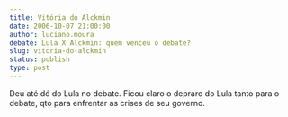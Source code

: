 ```yaml
---
title: Vitória do Alckmin
date: 2006-10-07 21:00:00
author: luciano.moura
debate: Lula X Alckmin: quem venceu o debate?
slug: vitoria-do-alckmin
status: publish 
type: post
---
```


Deu até dó do Lula no debate. Ficou claro o depraro do Lula tanto para o debate, qto para enfrentar as crises de seu governo.  

